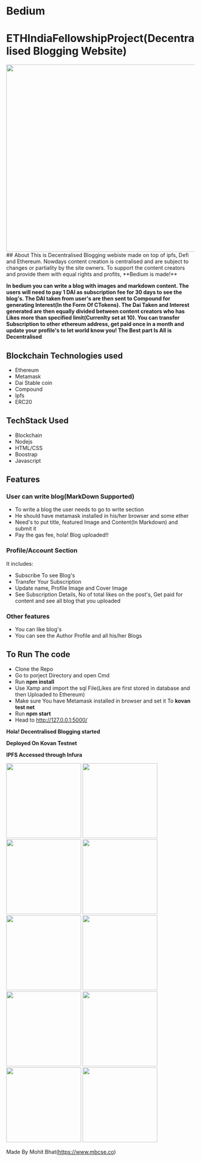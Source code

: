 # Bedium
# ETHIndiaFellowshipProject(Decentralised Blogging Website)
<img src="https://github.com/mbcse/Bedium_DecentralisedBlogging/blob/master/screenshots/profile.png" width="800" height="500">
## About
This is Decentralised Blogging webiste made on top of ipfs, Defi and Ethereum. Nowdays content creation is centralised and are subject to changes or partiality by the site owners. To support the content creators and provide them with equal rights and profits, **Bedium is made!**

**In bedium you can write a blog with images and markdown content. The users will need to pay 1 DAI as subscription fee for 30 days to see the blog's. The DAI taken from user's are then sent to Compound for generating Interest(In the Form Of CTokens). The Dai Taken and Interest generated are then equally divided between content creators who has Likes more than specified limit(Currenlty set at 10). You can transfer Subscription to other ethereum address, get paid once in a month and update your profile's to let world know you!
The Best part Is All is Decentralised**

## Blockchain Technologies used
- Ethereum
- Metamask
- Dai Stable coin
- Compound
- Ipfs
- ERC20

## TechStack Used
- Blockchain
- Nodejs
- HTML/CSS
- Boostrap
- Javascript

## Features
### User can write blog(MarkDown Supported)
  - To write a blog the user needs to go to write section
  - He should have metamask installed in his/her browser and some ether
  - Need's to put title, featured Image and Content(In Markdown) and submit it
  - Pay the gas fee, hola! Blog uploaded!!  
### Profile/Account Section
   It includes:
  - Subscribe To see Blog's
  - Transfer Your Subscription  
  - Update name, Profile Image and Cover Image
  - See Subscription Details, No of total likes on the post's, Get paid for content and see all blog that you uploaded 
  
 ### Other features
   - You can like blog's
   - You can see the Author Profile and all his/her Blogs
   
## To Run The code
- Clone the Repo
- Go to porject Directory and open Cmd
- Run **npm install**
- Use Xamp and import the sql File(Likes are first stored in database and then Uploaded to Ethereum)
- Make sure You have Metamask installed in browser and set it To **kovan test net**
- Run **npm start**
- Head to http://127.0.0.1:5000/

**Hola! Decentralised Blogging started**

**Deployed On Kovan Testnet**

**IPFS Accessed through Infura**


<img src="https://github.com/mbcse/Bedium_DecentralisedBlogging/blob/master/screenshots/indexpage.png" width="200">
<img src="https://github.com/mbcse/Bedium_DecentralisedBlogging/blob/master/screenshots/blogcontentpage.png" width="200">
<img src="https://github.com/mbcse/Bedium_DecentralisedBlogging/blob/master/screenshots/getpaid.png" width="200">
<img src="https://github.com/mbcse/Bedium_DecentralisedBlogging/blob/master/screenshots/profile2.png" width="200">
<img src="https://github.com/mbcse/Bedium_DecentralisedBlogging/blob/master/screenshots/subscribing.png" width="200">
<img src="https://github.com/mbcse/Bedium_DecentralisedBlogging/blob/master/screenshots/subscriptiondetails.png" width="200">
<img src="https://github.com/mbcse/Bedium_DecentralisedBlogging/blob/master/screenshots/susbscibedai.png" width="200">
<img src="https://github.com/mbcse/Bedium_DecentralisedBlogging/blob/master/screenshots/transfersubscription.png" width="200">
<img src="https://github.com/mbcse/Bedium_DecentralisedBlogging/blob/master/screenshots/updateprofile.png" width="200">
<img src="https://github.com/mbcse/Bedium_DecentralisedBlogging/blob/master/screenshots/write.png" width="200">

Made By Mohit Bhat(https://www.mbcse.co)


